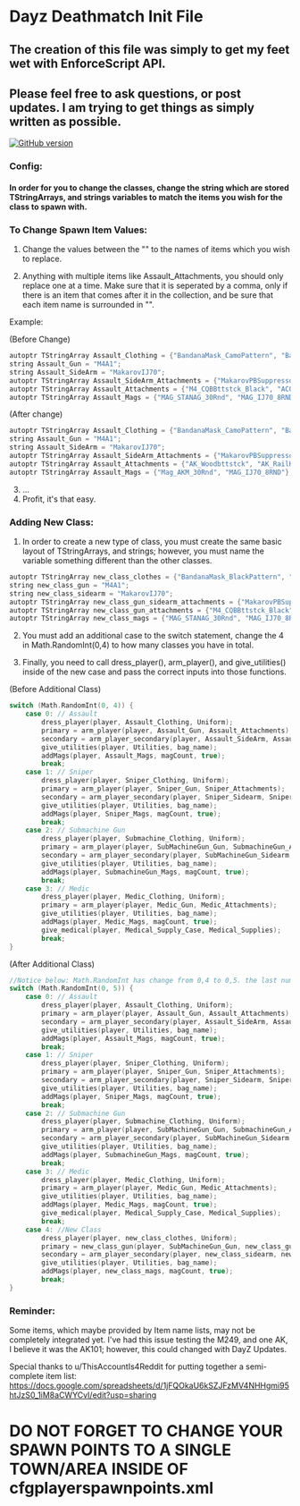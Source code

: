 # Dayz Deathmatch Init File
## The creation of this file was simply to get my feet wet with EnforceScript API.
## Please feel free to ask questions, or post updates. I am trying to get things as simply written as possible.
[![GitHub version](https://github.com/GravityWolfNotAmused/Dayz-Deathmatch-Init-File/tree/1.0)](https://github.com/Naereen/StrapDown.js)

### Config:
####   In order for you to change the classes, change the string which are stored TStringArrays, and strings variables to match the items you wish for the class to spawn with.

### To Change Spawn Item Values:
1. Change the values between the "" to the names of items which you wish to replace.

  2. Anything with multiple items like Assault_Attachments, you should only replace one at a time. Make sure that it is seperated by a comma, only if there is an item that comes after it in the collection, and be sure that each item name is surrounded in "".
  
   Example:
    
(Before Change)
      
```c
autoptr TStringArray Assault_Clothing = {"BandanaMask_CamoPattern", "BallisticHelmet_Green", "USMCJacket_Woodland", "USMCPants_Woodland"};
string Assault_Gun = "M4A1";
string Assault_SideArm = "MakarovIJ70";
autoptr TStringArray Assault_SideArm_Attachments = {"MakarovPBSuppressor"};
autoptr TStringArray Assault_Attachments = {"M4_CQBBttstck_Black", "ACOGOptic", "M4_RISHndgrd_Black"};
autoptr TStringArray Assault_Mags = {"MAG_STANAG_30Rnd", "MAG_IJ70_8RND"};
```
      
(After change) 
```c
autoptr TStringArray Assault_Clothing = {"BandanaMask_CamoPattern", "BallisticHelmet_Green", "USMCJacket_Woodland", "USMCPants_Woodland"};
string Assault_Gun = "M4A1";
string Assault_SideArm = "MakarovIJ70";
autoptr TStringArray Assault_SideArm_Attachments = {"MakarovPBSuppressor"};
autoptr TStringArray Assault_Attachments = {"AK_Woodbttstck", "AK_RailHndgrd" };
autoptr TStringArray Assault_Mags = {"Mag_AKM_30Rnd", "MAG_IJ70_8RND"};
```

3. ...
4. Profit, it's that easy.

### Adding New Class:
1. In order to create a new type of class, you must create the same basic layout of TStringArrays, and strings; however, you must name the variable something different than the other classes.

```c
autoptr TStringArray new_class_clothes = {"BandanaMask_BlackPattern", "USMCJacket_Desert", "USMCPants_Desert", "DarkMotoHelmet_Black"};
string new_class_gun = "M4A1";
string new_class_sidearm = "MakarovIJ70";
autoptr TStringArray new_class_gun_sidearm_attachments = {"MakarovPBSuppressor"};
autoptr TStringArray new_class_gun_attachments = {"M4_CQBBttstck_Black", "ACOGOptic", "M4_RISHndgrd_Black"};
autoptr TStringArray new_class_mags = {"MAG_STANAG_30Rnd", "MAG_IJ70_8RND"};
```

2. You must add an additional case to the switch statement, change the 4 in Math.RandomInt(0,4) to how many classes you have in total.

3. Finally, you need to call dress_player(), arm_player(), and give_utilities() inside of the new case and pass the correct inputs into those functions.

  (Before Additional Class)
```c
switch (Math.RandomInt(0, 4)) {
	case 0: // Assault
		dress_player(player, Assault_Clothing, Uniform);
		primary = arm_player(player, Assault_Gun, Assault_Attachments);
		secondary = arm_player_secondary(player, Assault_SideArm, Assault_SideArm_Attachments);
		give_utilities(player, Utilities, bag_name);
		addMags(player, Assault_Mags, magCount, true);
		break;
	case 1: // Sniper
		dress_player(player, Sniper_Clothing, Uniform);
		primary = arm_player(player, Sniper_Gun, Sniper_Attachments);
		secondary = arm_player_secondary(player, Sniper_Sidearm, Sniper_SideArm_Attachments);
		give_utilities(player, Utilities, bag_name);
		addMags(player, Sniper_Mags, magCount, true);
		break;
	case 2: // Submachine Gun
		dress_player(player, Submachine_Clothing, Uniform);
		primary = arm_player(player, SubMachineGun_Gun, SubmachineGun_Attachments);
		secondary = arm_player_secondary(player, SubMachineGun_Sidearm, SubMachineGun_SideArm_Attachments);
		give_utilities(player, Utilities, bag_name);
		addMags(player, SubmachineGun_Mags, magCount, true);
		break;
	case 3: // Medic
		dress_player(player, Medic_Clothing, Uniform);
		primary = arm_player(player, Medic_Gun, Medic_Attachments);
		give_utilities(player, Utilities, bag_name);
		addMags(player, Medic_Mags, magCount, true);
		give_medical(player, Medical_Supply_Case, Medical_Supplies);
		break;
}
```

(After Additional Class)
```c
//Notice below: Math.RandomInt has change from 0,4 to 0,5. the last number should always be the amount of classes you have in total.
switch (Math.RandomInt(0, 5)) {
	case 0: // Assault
		dress_player(player, Assault_Clothing, Uniform);
		primary = arm_player(player, Assault_Gun, Assault_Attachments);
		secondary = arm_player_secondary(player, Assault_SideArm, Assault_SideArm_Attachments);
		give_utilities(player, Utilities, bag_name);
		addMags(player, Assault_Mags, magCount, true);
		break;
	case 1: // Sniper
		dress_player(player, Sniper_Clothing, Uniform);
		primary = arm_player(player, Sniper_Gun, Sniper_Attachments);
		secondary = arm_player_secondary(player, Sniper_Sidearm, Sniper_SideArm_Attachments);
		give_utilities(player, Utilities, bag_name);
		addMags(player, Sniper_Mags, magCount, true);
		break;
	case 2: // Submachine Gun
		dress_player(player, Submachine_Clothing, Uniform);
		primary = arm_player(player, SubMachineGun_Gun, SubmachineGun_Attachments);
		secondary = arm_player_secondary(player, SubMachineGun_Sidearm, SubMachineGun_SideArm_Attachments);
		give_utilities(player, Utilities, bag_name);
		addMags(player, SubmachineGun_Mags, magCount, true);
		break;
	case 3: // Medic
		dress_player(player, Medic_Clothing, Uniform);
		primary = arm_player(player, Medic_Gun, Medic_Attachments);
		give_utilities(player, Utilities, bag_name);
		addMags(player, Medic_Mags, magCount, true);
		give_medical(player, Medical_Supply_Case, Medical_Supplies);
		break;
	case 4: //New Class
		dress_player(player, new_class_clothes, Uniform);
		primary = new_class_gun(player, SubMachineGun_Gun, new_class_gun_attachments);
		secondary = arm_player_secondary(player, new_class_sidearm, new_class_gun_sidearm_attachments);
		give_utilities(player, Utilities, bag_name);
		addMags(player, new_class_mags, magCount, true);
		break;
}
 ```

### Reminder:
  Some items, which maybe provided by Item name lists, may not be completely integrated yet. I've had this issue testing the M249, and one AK, I believe it was the AK101; however, this could changed with DayZ Updates.

Special thanks to u/ThisAccountIs4Reddit for putting together a semi-complete item list: https://docs.google.com/spreadsheets/d/1jFQOkaU6kSZJFzMV4NHHgmi95htJzS0_1iM8aCWYCvI/edit?usp=sharing

# DO NOT FORGET TO CHANGE YOUR SPAWN POINTS TO A SINGLE TOWN/AREA INSIDE OF cfgplayerspawnpoints.xml

